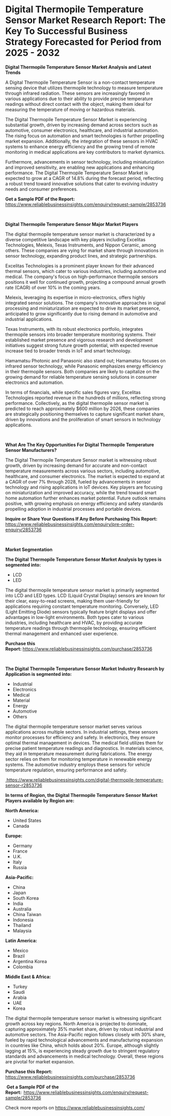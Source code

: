 <p><h1>Digital Thermopile Temperature Sensor Market Research Report: The Key To Successful Business Strategy Forecasted for Period from 2025 - 2032</h1></p><p><strong>Digital Thermopile Temperature Sensor Market Analysis and Latest Trends</strong></p>
<p><p>A Digital Thermopile Temperature Sensor is a non-contact temperature sensing device that utilizes thermopile technology to measure temperature through infrared radiation. These sensors are increasingly favored in various applications due to their ability to provide precise temperature readings without direct contact with the object, making them ideal for measuring the temperature of moving or hazardous materials. </p><p>The Digital Thermopile Temperature Sensor Market is experiencing substantial growth, driven by increasing demand across sectors such as automotive, consumer electronics, healthcare, and industrial automation. The rising focus on automation and smart technologies is further propelling market expansion. Additionally, the integration of these sensors in HVAC systems to enhance energy efficiency and the growing trend of remote monitoring in medical applications are key contributors to market dynamics.</p><p>Furthermore, advancements in sensor technology, including miniaturization and improved sensitivity, are enabling new applications and enhancing performance. The Digital Thermopile Temperature Sensor Market is expected to grow at a CAGR of 14.8% during the forecast period, reflecting a robust trend toward innovative solutions that cater to evolving industry needs and consumer preferences.</p></p>
<p><strong>Get a Sample PDF of the Report:&nbsp;</strong> <a href="https://www.reliablebusinessinsights.com/enquiry/request-sample/2853736?utm_campaign=3128&utm_medium=2&utm_source=Github&utm_content=ia&utm_term=12032025&utm_id=digital-thermopile-temperature-sensor">https://www.reliablebusinessinsights.com/enquiry/request-sample/2853736</a></p>
<p>&nbsp;</p>
<p><strong>Digital Thermopile Temperature Sensor Major Market Players</strong></p>
<p><p>The digital thermopile temperature sensor market is characterized by a diverse competitive landscape with key players including Excelitas Technologies, Melexis, Texas Instruments, and Nippon Ceramic, among others. These companies are vying for market share through innovations in sensor technology, expanding product lines, and strategic partnerships.</p><p>Excelitas Technologies is a prominent player known for their advanced thermal sensors, which cater to various industries, including automotive and medical. The company's focus on high-performance thermopile sensors positions it well for continued growth, projecting a compound annual growth rate (CAGR) of over 10% in the coming years.</p><p>Melexis, leveraging its expertise in micro-electronics, offers highly integrated sensor solutions. The company's innovative approaches in signal processing and miniaturization are expected to drive its market presence, anticipated to grow significantly due to rising demand in automotive and industrial applications.</p><p>Texas Instruments, with its robust electronics portfolio, integrates thermopile sensors into broader temperature monitoring systems. Their established market presence and vigorous research and development initiatives suggest strong future growth potential, with expected revenue increase tied to broader trends in IoT and smart technology.</p><p>Hamamatsu Photonic and Panasonic also stand out; Hamamatsu focuses on infrared sensor technology, while Panasonic emphasizes energy efficiency in their thermopile sensors. Both companies are likely to capitalize on the growing demand for reliable temperature sensing solutions in consumer electronics and automation.</p><p>In terms of financials, while specific sales figures vary, Excelitas Technologies reported revenue in the hundreds of millions, reflecting strong performance. Collectively, as the digital thermopile sensor market is predicted to reach approximately $600 million by 2026, these companies are strategically positioning themselves to capture significant market share, driven by innovations and the proliferation of smart sensors in technology applications.</p></p>
<p>&nbsp;</p>
<p><strong>What Are The Key Opportunities For Digital Thermopile Temperature Sensor Manufacturers?</strong></p>
<p><p>The Digital Thermopile Temperature Sensor market is witnessing robust growth, driven by increasing demand for accurate and non-contact temperature measurements across various sectors, including automotive, healthcare, and consumer electronics. The market is expected to expand at a CAGR of over 7% through 2028, fueled by advancements in sensor technology and rising applications in IoT devices. Key players are focusing on miniaturization and improved accuracy, while the trend toward smart home automation further enhances market potential. Future outlook remains positive, with growing emphasis on energy efficiency and safety standards propelling adoption in industrial processes and portable devices.</p></p>
<p><strong>Inquire or Share Your Questions If Any Before Purchasing This Report:</strong> <a href="https://www.reliablebusinessinsights.com/enquiry/pre-order-enquiry/2853736?utm_campaign=3128&utm_medium=2&utm_source=Github&utm_content=ia&utm_term=12032025&utm_id=digital-thermopile-temperature-sensor">https://www.reliablebusinessinsights.com/enquiry/pre-order-enquiry/2853736</a></p>
<p>&nbsp;</p>
<p><strong>Market Segmentation</strong></p>
<p><strong>The Digital Thermopile Temperature Sensor Market Analysis by types is segmented into:</strong></p>
<p><ul><li>LCD</li><li>LED</li></ul></p>
<p><p>The digital thermopile temperature sensor market is primarily segmented into LCD and LED types. LCD (Liquid Crystal Display) sensors are known for their clear, easy-to-read screens, making them user-friendly for applications requiring constant temperature monitoring. Conversely, LED (Light Emitting Diode) sensors typically feature bright displays and offer advantages in low-light environments. Both types cater to various industries, including healthcare and HVAC, by providing accurate temperature readings through thermopile technology, ensuring efficient thermal management and enhanced user experience.</p></p>
<p><strong>Purchase this Report:&nbsp;</strong><a href="https://www.reliablebusinessinsights.com/purchase/2853736?utm_campaign=3128&utm_medium=2&utm_source=Github&utm_content=ia&utm_term=12032025&utm_id=digital-thermopile-temperature-sensor">https://www.reliablebusinessinsights.com/purchase/2853736</a></p>
<p>&nbsp;</p>
<p><strong>The Digital Thermopile Temperature Sensor Market Industry Research by Application is segmented into:</strong></p>
<p><ul><li>Industrial</li><li>Electronics</li><li>Medical</li><li>Material</li><li>Energy</li><li>Automotive</li><li>Others</li></ul></p>
<p><p>The digital thermopile temperature sensor market serves various applications across multiple sectors. In industrial settings, these sensors monitor processes for efficiency and safety. In electronics, they ensure optimal thermal management in devices. The medical field utilizes them for precise patient temperature readings and diagnostics. In materials science, they aid in temperature measurement during fabrications. The energy sector relies on them for monitoring temperature in renewable energy systems. The automotive industry employs these sensors for vehicle temperature regulation, ensuring performance and safety.</p></p>
<p><a href="https://www.reliablebusinessinsights.com/digital-thermopile-temperature-sensor-r2853736?utm_campaign=3128&utm_medium=2&utm_source=Github&utm_content=ia&utm_term=12032025&utm_id=digital-thermopile-temperature-sensor">&nbsp;https://www.reliablebusinessinsights.com/digital-thermopile-temperature-sensor-r2853736</a></p>
<p><strong>In terms of Region, the Digital Thermopile Temperature Sensor Market Players available by Region are:</strong></p>
<p>
    <p> <strong> North America: </strong>
        <ul>
            <li>United States</li>
            <li>Canada</li>
        </ul>
        </p> 
    <p> <strong> Europe: </strong>
        <ul>
            <li>Germany</li>
            <li>France</li>
            <li>U.K.</li>
            <li>Italy</li>
            <li>Russia</li>
        </ul>
        </p> 
    <p> <strong> Asia-Pacific: </strong>
        <ul>
            <li>China</li>
            <li>Japan</li>
            <li>South Korea</li>
            <li>India</li>
            <li>Australia</li>
            <li>China Taiwan</li>
            <li>Indonesia</li>
            <li>Thailand</li>
            <li>Malaysia</li>
        </ul>
        </p> 
    <p> <strong> Latin America: </strong>
        <ul>
            <li>Mexico</li>
            <li>Brazil</li>
            <li>Argentina Korea</li>
            <li>Colombia</li>
        </ul>
        </p> 
    <p> <strong> Middle East & Africa: </strong>
        <ul>
            <li>Turkey</li>
            <li>Saudi</li>
            <li>Arabia</li>
            <li>UAE</li>
            <li>Korea</li>
        </ul>
    </p>
    </p>
<p><p>The digital thermopile temperature sensor market is witnessing significant growth across key regions. North America is projected to dominate, capturing approximately 35% market share, driven by robust industrial and automotive sectors. The Asia-Pacific region follows closely with 30% share, fueled by rapid technological advancements and manufacturing expansion in countries like China, which holds about 20%. Europe, although slightly lagging at 15%, is experiencing steady growth due to stringent regulatory standards and advancements in medical technology. Overall, these regions are pivotal for market expansion.</p></p>
<p><strong>Purchase this Report: </strong><a href="https://www.reliablebusinessinsights.com/purchase/2853736?utm_campaign=3128&utm_medium=2&utm_source=Github&utm_content=ia&utm_term=12032025&utm_id=digital-thermopile-temperature-sensor">https://www.reliablebusinessinsights.com/purchase/2853736</a></p>
<p>&nbsp;<strong>Get a Sample PDF of the Report:&nbsp;&nbsp;</strong><a href="https://www.reliablebusinessinsights.com/enquiry/request-sample/2853736?utm_campaign=3128&utm_medium=2&utm_source=Github&utm_content=ia&utm_term=12032025&utm_id=digital-thermopile-temperature-sensor">https://www.reliablebusinessinsights.com/enquiry/request-sample/2853736</a></p>
<p><strong></strong></p>
<p>Check more reports on <a href="https://www.reliablebusinessinsights.com/?utm_campaign=3128&utm_medium=2&utm_source=Github&utm_content=ia&utm_term=12032025&utm_id=digital-thermopile-temperature-sensor">https://www.reliablebusinessinsights.com/</a></p>